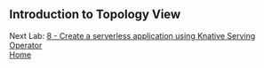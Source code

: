 ## Introduction to Topology View


Next Lab: [8 - Create a serverless application using Knative Serving Operator](./serverless.md)<br>
[Home](./README.md)
